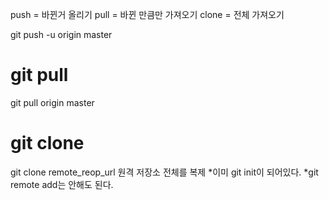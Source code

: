push = 바뀐거 올리기
pull = 바뀐 만큼만 가져오기
clone = 전체 가져오기

git push -u origin master

# git pull

git pull origin master


# git clone
git clone remote_reop_url
원격 저장소 전체를 복제
*이미 git init이 되어있다.
*git remote add는 안해도 된다.
